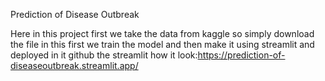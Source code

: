 Prediction of Disease Outbreak 

Here in this project first we take the data from kaggle so simply download the file 
in this first we train the model and then make it using streamlit and deployed in it github
the streamlit how it look:https://prediction-of-diseaseoutbreak.streamlit.app/
